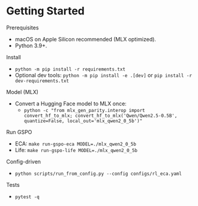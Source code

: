# Getting Started

Prerequisites
- macOS on Apple Silicon recommended (MLX optimized).
- Python 3.9+.

Install
- `python -m pip install -r requirements.txt`
- Optional dev tools: `python -m pip install -e .[dev]` or `pip install -r dev-requirements.txt`

Model (MLX)
- Convert a Hugging Face model to MLX once:
  - `python -c "from mlx_gen_parity.interop import convert_hf_to_mlx; convert_hf_to_mlx('Qwen/Qwen2.5-0.5B', quantize=False, local_out='mlx_qwen2_0_5b')"`

Run GSPO
- ECA: `make run-gspo-eca MODEL=./mlx_qwen2_0_5b`
- Life: `make run-gspo-life MODEL=./mlx_qwen2_0_5b`

Config-driven
- `python scripts/run_from_config.py --config configs/rl_eca.yaml`

Tests
- `pytest -q`


